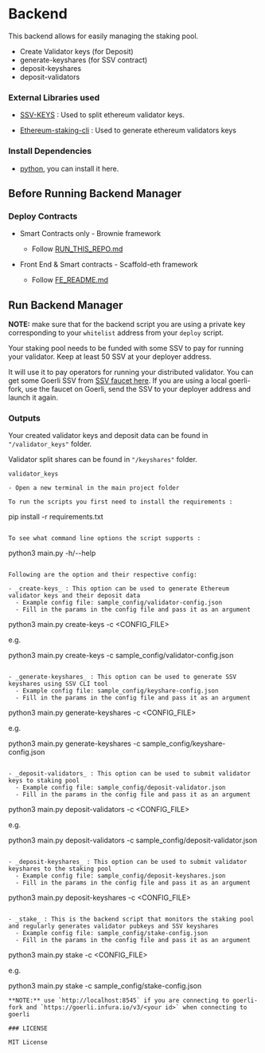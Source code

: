 # Backend

This backend allows for easily managing the staking pool.

- Create Validator keys (for Deposit)
- generate-keyshares (for SSV contract)
- deposit-keyshares
- deposit-validators

### External Libraries used

- [SSV-KEYS](https://github.com/bloxapp/ssv-keys.git) : Used to split ethereum validator keys.

- [Ethereum-staking-cli](https://github.com/ethereum/staking-deposit-cli.git) : Used to generate ethereum validators keys

### Install Dependencies

- [python](https://www.python.org/downloads/), you can install it here.

## Before Running Backend Manager

### Deploy Contracts

- Smart Contracts only - Brownie framework

  - Follow [RUN_THIS_REPO.md](RUN_THIS_REPO.md)

- Front End & Smart contracts - Scaffold-eth framework
  - Follow [FE_README.md](/frontend/README.md)

## Run Backend Manager

**NOTE:**
make sure that for the backend script you are using a private key corresponding to your `whitelist` address from your `deploy` script.

Your staking pool needs to be funded with some SSV to pay for running your validator. Keep at least 50 SSV at your deployer address.

It will use it to pay operators for running your distributed validator. You can get some Goerli SSV from [SSV faucet here](https://faucet.ssv.network/). If you are using a local goerli-fork, use the faucet on Goerli, send the SSV to your deployer address and launch it again.

### Outputs

Your created validator keys and deposit data can be found in `"/validator_keys"` folder.

Validator split shares can be found in `"/keyshares"` folder.

```
validator_keys

- Open a new terminal in the main project folder

To run the scripts you first need to install the requirements :

```

pip install -r requirements.txt

```

To see what command line options the script supports :

```

python3 main.py -h/--help

```

Following are the option and their respective config:

- _create-keys_ : This option can be used to generate Ethereum validator keys and their deposit data
  - Example config file: sample_config/validator-config.json
  - Fill in the params in the config file and pass it as an argument

```

python3 main.py create-keys -c <CONFIG_FILE>

e.g.

python3 main.py create-keys -c sample_config/validator-config.json

```

- _generate-keyshares_ : This option can be used to generate SSV keyshares using SSV CLI tool
  - Example config file: sample_config/keyshare-config.json
  - Fill in the params in the config file and pass it as an argument

```

python3 main.py generate-keyshares -c <CONFIG_FILE>

e.g.

python3 main.py generate-keyshares -c sample_config/keyshare-config.json

```

- _deposit-validators_ : This option can be used to submit validator keys to staking pool
  - Example config file: sample_config/deposit-validator.json
  - Fill in the params in the config file and pass it as an argument

```

python3 main.py deposit-validators -c <CONFIG_FILE>

e.g.

python3 main.py deposit-validators -c sample_config/deposit-validator.json

```

- _deposit-keyshares_ : This option can be used to submit validator keyshares to the staking pool
  - Example config file: sample_config/deposit-keyshares.json
  - Fill in the params in the config file and pass it as an argument

```

python3 main.py deposit-keyshares -c <CONFIG_FILE>

```

- _stake_ : This is the backend script that monitors the staking pool and regularly generates validator pubkeys and SSV keyshares
  - Example config file: sample_config/stake-config.json
  - Fill in the params in the config file and pass it as an argument

```

python3 main.py stake -c <CONFIG_FILE>

e.g.

python3 main.py stake -c sample_config/stake-config.json

```
**NOTE:** use `http://localhost:8545` if you are connecting to goerli-fork and `https://goerli.infura.io/v3/<your id>` when connecting to goerli

### LICENSE

MIT License
```
